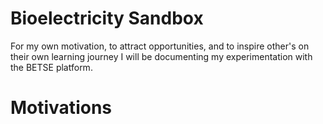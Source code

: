 # Bioelectricity Sandbox
For my own motivation, to attract opportunities, and to inspire other's on their own learning journey I will be documenting my experimentation with the BETSE platform. 

# Motivations

